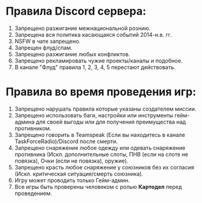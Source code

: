 # Правила Discord сервера:

1. Запрещено разжигание межнациональной рознию.
2. Запрещена вся политика касающаяся событий 2014-н.в. гг.
3. NSFW в чате запрещено.
4. Запрещен флуд/спам.
5. Запрещено разжигание любых конфликтов.
6. Запрещено рекламировать чужие проекты/каналы и подобное.
7. В канале "Флуд" правила 1, 2, 3, 4, 5 перестают действовать.

# Правила во время проведения игр:

1. Запрещено нарушать правила которые указаны создателем миссии.
2. Запрещено использовать баги, настройки или инструменты гейм-админа для своей выгоды или для получения преимущества над противником.
3. Запрещено говорить в Teamspeak (Если вы находитесь в канале TaskForceRadio)/Discord после смерти.
4. Запрещено снаряжение любое одежду или одевать снаряжение противника (Искл. дополнительные слоты, ПНВ (если на слоте не повязка), Очки (если не повязка), оружие).
5. Запрещено красть любое снаряжение у союзников без их согласия (Искл. критическая ситуация/смерть союзника).
6. Игру может проводить только Гейм-админ.
7. Все игры быть проверены человеком с ролью **Картодел** перед проведением.
